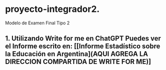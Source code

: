 # proyecto-integrador2.
Modelo de Examen Final Tipo 2 
## 1. Utilizando Write for me en ChatGPT Puedes ver el Informe escrito en: [[Informe Estadístico sobre la Educación en Argentina](**AQUI AGREGA LA DIRECCION COMPARTIDA DE WRITE FOR ME)**]
